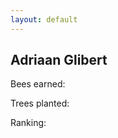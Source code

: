 ```yaml
---
layout: default
---
```


<div class="container-fluid main-container">
    <div class="row">
        <div class="row">
            <div class="profile-card-container">
                <div class="profile-card">
                    <h2><span class="bitter">Adriaan Glibert</span></h2>
                    <p class="raleway">Bees earned: <span></span></p>
                    <p class="raleway">Trees planted: <span></span></p>
                    <p class="raleway">Ranking: <span></span></p>
                </div>
            </div>
    </div>
    <div class="feed-container">
    </div>
</div>